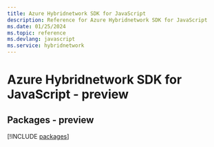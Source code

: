 ```yaml
---
title: Azure Hybridnetwork SDK for JavaScript
description: Reference for Azure Hybridnetwork SDK for JavaScript
ms.date: 01/25/2024
ms.topic: reference
ms.devlang: javascript
ms.service: hybridnetwork
---
```

# Azure Hybridnetwork SDK for JavaScript - preview
## Packages - preview
[!INCLUDE [packages](hybridnetwork-index.md)]